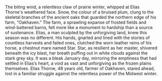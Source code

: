 The biting wind, a relentless claw of prairie winter, whipped at Elias Thorne's weathered face.  Snow, the colour of a bruised plum, clung to the skeletal branches of the ancient oaks that guarded the northern edge of his farm, “Oakhaven.”  The farm, a sprawling expanse of frosted fields and wind-battered barns, felt more like a monument to hardship than a source of sustenance.  Elias, a man sculpted by the unforgiving land, knew this season was no different.  His hands, gnarled and lined with the stories of countless harvests and failed ones, clutched the worn leather reins of his horse, a chestnut mare named Star.  Star, as resilient as her master,  shivered beneath the icy blast, her breath puffing out in white clouds against the stark grey sky.  It was a bleak January day, mirroring the emptiness that had settled in Elias’s heart, a void as vast and unforgiving as the frozen plains themselves.  Elias Thorne, 48 years old, farmer of Oakhaven, stared ahead, lost in a familiar struggle against the relentless power of the Midwest winter.
